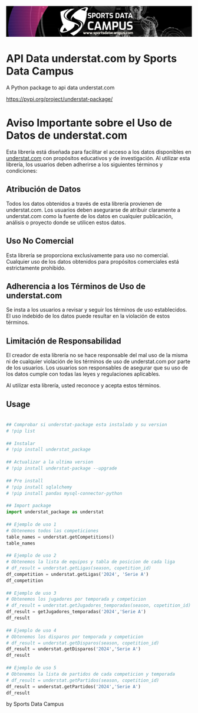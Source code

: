 
<img src="https://github.com/lucbra21/images/blob/main/sdc_logo.jpeg" alt="Sports Data Campus" />

# API Data understat.com by Sports Data Campus

A Python package to api data understat.com

https://pypi.org/project/understat-package/

# Aviso Importante sobre el Uso de Datos de understat.com

Esta librería está diseñada para facilitar el acceso a los datos disponibles en [understat.com](https://understat.com/) con propósitos educativos y de investigación. Al utilizar esta librería, los usuarios deben adherirse a los siguientes términos y condiciones:

## Atribución de Datos
Todos los datos obtenidos a través de esta librería provienen de understat.com. Los usuarios deben asegurarse de atribuir claramente a understat.com como la fuente de los datos en cualquier publicación, análisis o proyecto donde se utilicen estos datos.

## Uso No Comercial
Esta librería se proporciona exclusivamente para uso no comercial. Cualquier uso de los datos obtenidos para propósitos comerciales está estrictamente prohibido.

## Adherencia a los Términos de Uso de understat.com
Se insta a los usuarios a revisar y seguir los términos de uso establecidos. El uso indebido de los datos puede resultar en la violación de estos términos.

## Limitación de Responsabilidad
El creador de esta librería no se hace responsable del mal uso de la misma ni de cualquier violación de los términos de uso de understat.com por parte de los usuarios. Los usuarios son responsables de asegurar que su uso de los datos cumple con todas las leyes y regulaciones aplicables.

Al utilizar esta librería, usted reconoce y acepta estos términos.


## Usage

```python

## Comprobar si understat-package esta instalado y su version
# !pip list

## Instalar
# !pip install understat_package

## Actualizar a la ultima version
# !pip install understat-package --upgrade

## Pre install
# !pip install sqlalchemy
# !pip install pandas mysql-connector-python

## Import package
import understat_package as understat

## Ejemplo de uso 1
# Obtenemos todos las competiciones
table_names = understat.getCompetitions()
table_names

## Ejemplo de uso 2
# Obtenemos la lista de equipos y tabla de posicion de cada liga
# df_result = understat.getLigas(season, copetition_id)
df_competition = understat.getLigas('2024', 'Serie A')
df_competition

## Ejemplo de uso 3
# Obtenemos los jugadores por temporada y competicion 
# df_result = understat.getJugadores_temporadas(season, copetition_id)
df_result = getJugadores_temporadas('2024','Serie A')
df_result

## Ejemplo de uso 4
# Obtenemos los disparos por temporada y competicion
# df_result = understat.getDisparos(season, copetition_id)
df_result = understat.getDisparos('2024','Serie A')
df_result

## Ejemplo de uso 5
# Obtenemos la lista de partidos de cada competicion y temporada
# df_result = understat.getPartidos(season, copetition_id)
df_result = understat.getPartidos('2024','Serie A')
df_result


```

by Sports Data Campus